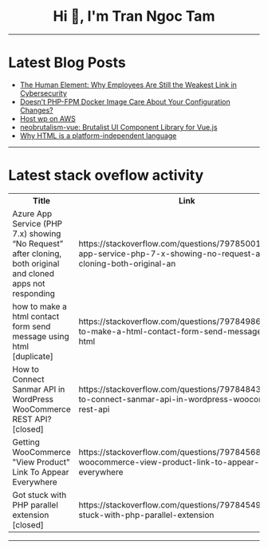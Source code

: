 <h1 align="center">Hi 👋, I'm Tran Ngoc Tam</h1>

---

# Latest Blog Posts 
<!-- BLOG-POST-LIST:START -->
- [The Human Element: Why Employees Are Still the Weakest Link in Cybersecurity](https://dev.to/chrizfasa/the-human-element-why-employees-are-still-the-weakest-link-in-cybersecurity-4aog)
- [Doesn’t PHP-FPM Docker Image Care About Your Configuration Changes?](https://dev.to/ibrahimgunduz34/doesnt-php-fpm-docker-image-care-about-your-configuration-changes-14a1)
- [Host wp on AWS](https://dev.to/varun_kumargola_8c9af4a0/host-wp-on-aws-2n5c)
- [neobrutalism-vue: Brutalist UI Component Library for Vue.js](https://dev.to/jqueryscript/neobrutalism-vue-brutalist-ui-component-library-for-vuejs-5ce9)
- [Why HTML is a platform-independent language](https://dev.to/manikandan_a8f99e0153ef77/why-html-is-a-platform-independent-language-459j)
<!-- BLOG-POST-LIST:END -->

---

# Latest stack oveflow activity
<table>
  <tr><th>Title</th><th>Link</th></tr>
  <!-- STACKOVERFLOW:START --><tr><td>Azure App Service &lpar;PHP 7.x&rpar; showing “No Request” after cloning, both original and cloned apps not responding</td><td>https://stackoverflow.com/questions/79785001/azure-app-service-php-7-x-showing-no-request-after-cloning-both-original-an</td></tr><tr><td>how to make a html contact form send message using html [duplicate]</td><td>https://stackoverflow.com/questions/79784986/how-to-make-a-html-contact-form-send-message-using-html</td></tr><tr><td>How to Connect Sanmar API in WordPress WooCommerce REST API? [closed]</td><td>https://stackoverflow.com/questions/79784843/how-to-connect-sanmar-api-in-wordpress-woocommerce-rest-api</td></tr><tr><td>Getting WooCommerce &quot;View Product&quot; Link To Appear Everywhere</td><td>https://stackoverflow.com/questions/79784568/getting-woocommerce-view-product-link-to-appear-everywhere</td></tr><tr><td>Got stuck with PHP parallel extension [closed]</td><td>https://stackoverflow.com/questions/79784549/got-stuck-with-php-parallel-extension</td></tr><!-- STACKOVERFLOW:END -->
</table>

---


